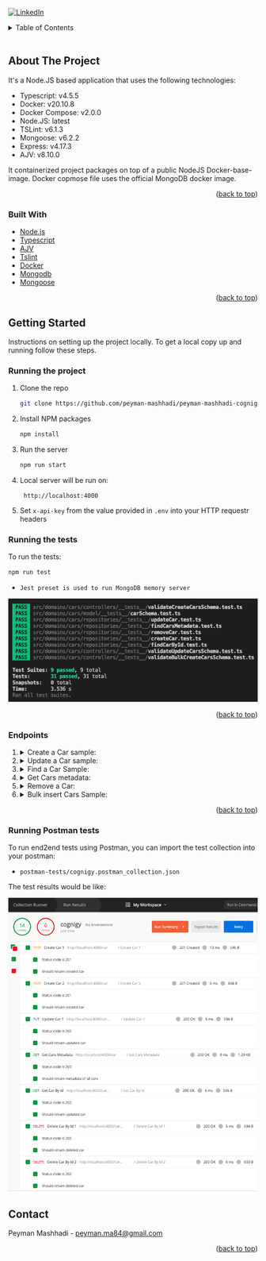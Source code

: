 <div id="top"></div>

[![LinkedIn][linkedin-shield]][linkedin-url]

<!-- TABLE OF CONTENTS -->
<details>
  <summary>Table of Contents</summary>
  <ol>
    <li>
      <a href="#about-the-project">About The Project</a>
      <ul>
        <li><a href="#built-with">Built With</a></li>
      </ul>
    </li>
    <li>
      <a href="#getting-started">Getting Started</a>
      <ul>
        <li><a href="#running-the-project">Running the project</a></li>
        <li><a href="#running-the-tests">Running the tests</a></li>
      </ul>
    </li>
    <li><a href="#endpoints">Endpoints</a></li>
    <li><a href="#running-postman-tests">Running Postman tests</a></li>
    <li><a href="#contact">Contact</a></li>
  </ol>
</details>

</br>

<!-- ABOUT THE PROJECT -->
## About The Project

It's a Node.JS based application that uses the following technologies: 

* Typescript: v4.5.5
* Docker: v20.10.8
* Docker Compose: v2.0.0
* Node.JS: latest
* TSLint: v6.1.3
* Mongoose: v6.2.2 
* Express: v4.17.3
* AJV: v8.10.0

It containerized project packages on top of a public NodeJS Docker-base-image. Docker copmose file uses the official MongoDB docker image. 


<p align="right">(<a href="#top">back to top</a>)</p>


### Built With

* [Node.js](https://nodejs.org/)
* [Typescript](http://typescript.org/)
* [AJV](https://www.npmjs.com/package/ajv)
* [Tslint](https://www.npmjs.com/package/tslint)
* [Docker](https://www.docker.com/)
* [Mongodb](https://www.mongodb.com/)
* [Mongoose](https://mongoosejs.com/)


<p align="right">(<a href="#top">back to top</a>)</p>


<!-- GETTING STARTED -->
## Getting Started

Instructions on setting up the project locally.
To get a local copy up and running follow these steps.

### Running the project

1. Clone the repo
   ```sh
   git clone https://github.com/peyman-mashhadi/peyman-mashhadi-cognigy-challenge.git
   ```
2. Install NPM packages
   ```sh
   npm install
   ```
3. Run the server
   ```sh
   npm run start
   ```
4. Local server will be run on:
   ```
    http://localhost:4000
   ```
5. Set `x-api-key` from the value provided in `.env` into your HTTP requestr headers


### Running the tests

To run the tests:

   ```sh
   npm run test
   ```
 
  - `Jest preset is used to run MongoDB memory server`

![npm-run-test-result]

<p align="right">(<a href="#top">back to top</a>)</p>


### Endpoints

1. <details>
      <summary>Create a Car sample:</summary>
    
      ```
      curl --location --request POST 'localhost:4000/car' \
      --header 'x-api-key: cognigy' \
      --header 'Content-Type: application/json' \
      --data-raw '{
          "brand": "BMW",
          "model": "Series 7 750i xDrive",
          "registrationYear": 2021,
          "price": 23300,
          "seats": 4,
          "color": "black",
          "imgUrl": "https://i.ebayimg.com/00/s/MTIwMFgxNjAw/z/KJ4AAOSwQ0Zh7npP/$_86.jpg"
      }'
      ```
   </details>

2. <details>
      <summary>Update a Car sample:</summary>
      
      ```
      curl --location --request PUT 'localhost:4000/car/6212b45c1b6a0de8182140bf' \
      --header 'x-api-key: cognigy' \
      --header 'Content-Type: application/json' \
      --data-raw '{
          "price": 45000
      }'
      ```
   </details>


3. <details>
      <summary>Find a Car Sample:</summary>

      ```
      curl --location --request GET 'localhost:4000/car/6212b45c1b6a0de8182140bf' \
      --header 'x-api-key: cognigy'
      ```
   </details>


4. <details>
      <summary>Get Cars metadata:</summary>

      ```
      curl --location --request GET 'localhost:4000/car' \
      --header 'x-api-key: cognigy'
      ```
   </details>


5. <details>
      <summary>Remove a Car:</summary>

      ```
      curl --location --request DELETE 'localhost:4000/car/6212b45c1b6a0de8182140bf' \
      --header 'x-api-key: cognigy'
      ```
   </details>


6. <details>
      <summary>Bulk insert Cars Sample:</summary>

      ```
      curl --location --request POST 'localhost:4000/cars' \
      --header 'x-api-key: cognigy' \
      --header 'Content-Type: application/json' \
      --data-raw '[
        {
          "brand": "BMW",
          "model": "320i Sedan Advantage LED",
          "registrationYear": 2012,
          "price": 31000,
          "seats": 4,
          "color": "red",
          "imgUrl":
            "https://i.ebayimg.com/00/s/MTIwMFgxNjAw/z/7xoAAOSwmvBhof98/$_86.jpg"
        },
        {
          "brand": "BMW",
          "model": "420xi Gran Coupe Steptronic",
          "registrationYear": 2021,
          "price": 21000,
          "seats": 4,
          "color": "black",
          "imgUrl":
            "https://i.ebayimg.com/00/s/MTA2NlgxNjAw/z/w4cAAOSw0~JiDOly/$_86.jpg"
        },
        {
          "brand": "BMW",
          "model": "Series 7 750i xDrive",
          "registrationYear": 2021,
          "price": 23300,
          "seats": 4,
          "color": "black",
          "imgUrl":
            "https://i.ebayimg.com/00/s/MTIwMFgxNjAw/z/KJ4AAOSwQ0Zh7npP/$_86.jpg"
        },
        {
          "brand": "AUDI",
          "model": "A3 1.4TGi G-TRON S-LiNE",
          "registrationYear": 2020,
          "price": 50000,
          "seats": 4,
          "color": "black",
          "imgUrl":
            "https://i.ebayimg.com/00/s/MTIwMFgxNjAw/z/XcEAAOSwNDpiBTYm/$_57.jpg"
        },
        {
          "brand": "AUDI",
          "model": "TT RS Coupé S tr 40",
          "registrationYear": 2017,
          "price": 33400,
          "seats": 4,
          "color": "blue",
          "imgUrl":
            "https://i.ebayimg.com/00/s/NzY4WDEwMjQ=/z/aE0AAOSwD5phpKqN/$_86.jpg"
        },
        {
          "brand": "AUDI",
          "model": "A4 2.0 TDI",
          "registrationYear": 2012,
          "price": 44430,
          "seats": 4,
          "color": "white",
          "imgUrl":
            "https://i.ebayimg.com/00/s/ODAwWDExOTk=/z/xPMAAOSwVBdhpznl/$_57.jpg"
        },
        {
          "brand": "VOLKSWAGEN",
          "model": "Golf VI Match*1.4 16V",
          "registrationYear": 2017,
          "price": 41000,
          "seats": 4,
          "color": "grey",
          "imgUrl":
            "https://i.ebayimg.com/00/s/MTIwMFgxNjAw/z/rk8AAOSwIlVh~PJj/$_27.jpg"
        },
        {
          "brand": "VOLKSWAGEN",
          "model": "Golf Variant VII Cup BMT",
          "registrationYear": 2020,
          "price": 24000,
          "seats": 4,
          "color": "black",
          "imgUrl":
            "https://i.ebayimg.com/00/s/MTA4MFgxNDQw/z/vMkAAOSwBuhh8JWf/$_27.jpg"
        }
      ]'
      ```
   </details>


<p align="right">(<a href="#top">back to top</a>)</p>


### Running Postman tests

  To run end2end tests using Postman, you can import the test collection into your postman:

- `postman-tests/cognigy.postman_collection.json`

The test results would be like:

![postman-test-results]

<!-- CONTACT -->
## Contact

Peyman Mashhadi - peyman.ma84@gmail.com


<p align="right">(<a href="#top">back to top</a>)</p>


<!-- MARKDOWN LINKS & IMAGES -->
[linkedin-shield]: https://img.shields.io/badge/-LinkedIn-black.svg?style=for-the-badge&logo=linkedin&colorB=555
[linkedin-url]: https://www.linkedin.com/in/peyman-mashhadi-6b0b991b4/
[npm-run-test-result]: images/npm-run-test-result.png
[postman-test-results]: images/postman-test-results.png